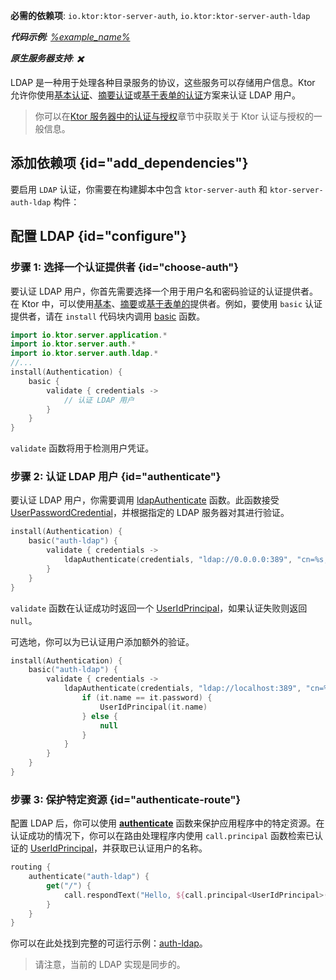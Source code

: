 [//]: # (title: LDAP)

<show-structure for="chapter" depth="2"/>

<tldr>
<p>
<b>必需的依赖项</b>: <code>io.ktor:ktor-server-auth</code>, <code>io.ktor:ktor-server-auth-ldap</code>
</p>
<var name="example_name" value="auth-ldap"/>
<p>
    <b>代码示例</b>:
    <a href="https://github.com/ktorio/ktor-documentation/tree/%ktor_version%/codeSnippets/snippets/%example_name%">
        %example_name%
    </a>
</p>
<p>
    <b><Links href="/ktor/server-native" summary="Ktor 支持 Kotlin/Native，允许你无需额外的运行时或虚拟机即可运行服务器。">原生服务器</Links>支持</b>: ✖️
</p>
</tldr>

LDAP 是一种用于处理各种目录服务的协议，这些服务可以存储用户信息。Ktor 允许你使用[基本认证](server-basic-auth.md)、[摘要认证](server-digest-auth.md)或[基于表单的认证](server-form-based-auth.md)方案来认证 LDAP 用户。

> 你可以在[Ktor 服务器中的认证与授权](server-auth.md)章节中获取关于 Ktor 认证与授权的一般信息。

## 添加依赖项 {id="add_dependencies"}
要启用 `LDAP` 认证，你需要在构建脚本中包含 `ktor-server-auth` 和 `ktor-server-auth-ldap` 构件：

<Tabs group="languages">
    <TabItem title="Gradle (Kotlin)" group-key="kotlin">
        <code-block lang="Kotlin" title="Sample" code="            implementation(&quot;io.ktor:ktor-server-auth:$ktor_version&quot;)&#10;            implementation(&quot;io.ktor:ktor-server-auth-ldap:$ktor_version&quot;)"/>
    </TabItem>
    <TabItem title="Gradle (Groovy)" group-key="groovy">
        <code-block lang="Groovy" title="Sample" code="            implementation &quot;io.ktor:ktor-server-auth:$ktor_version&quot;&#10;            implementation &quot;io.ktor:ktor-server-auth-ldap:$ktor_version&quot;"/>
    </TabItem>
    <TabItem title="Maven" group-key="maven">
        <code-block lang="XML" title="Sample" code="&amp;lt;dependency&amp;gt;&#10;&amp;lt;groupId&amp;gt;io.ktor&amp;lt;/groupId&amp;gt;&#10;&amp;lt;artifactId&amp;gt;ktor-server-auth&amp;lt;/artifactId&amp;gt;&#10;&amp;lt;version&amp;gt;${ktor_version}&amp;lt;/version&amp;gt;&#10;&amp;lt;/dependency&amp;gt;&#10;&amp;lt;dependency&amp;gt;&#10;&amp;lt;groupId&amp;gt;io.ktor&amp;lt;/groupId&amp;gt;&#10;&amp;lt;artifactId&amp;gt;ktor-server-auth-ldap&amp;lt;/artifactId&amp;gt;&#10;&amp;lt;version&amp;gt;${ktor_version}&amp;lt;/version&amp;gt;&#10;&amp;lt;/dependency&amp;gt;"/>
   </TabItem>
</Tabs>

## 配置 LDAP {id="configure"}

### 步骤 1: 选择一个认证提供者 {id="choose-auth"}

要认证 LDAP 用户，你首先需要选择一个用于用户名和密码验证的认证提供者。在 Ktor 中，可以使用[基本](server-basic-auth.md)、[摘要](server-digest-auth.md)或[基于表单的](server-form-based-auth.md)提供者。例如，要使用 `basic` 认证提供者，请在 `install` 代码块内调用 [basic](https://api.ktor.io/ktor-server/ktor-server-plugins/ktor-server-auth/io.ktor.server.auth/basic.html) 函数。

```kotlin
import io.ktor.server.application.*
import io.ktor.server.auth.*
import io.ktor.server.auth.ldap.*
//...
install(Authentication) {
    basic {
        validate { credentials ->
            // 认证 LDAP 用户
        }
    }
}
```

`validate` 函数将用于检测用户凭证。
 

### 步骤 2: 认证 LDAP 用户 {id="authenticate"}

要认证 LDAP 用户，你需要调用 [ldapAuthenticate](https://api.ktor.io/ktor-server/ktor-server-plugins/ktor-server-auth-ldap/io.ktor.server.auth.ldap/ldap-authenticate.html) 函数。此函数接受 [UserPasswordCredential](https://api.ktor.io/ktor-server/ktor-server-plugins/ktor-server-auth/io.ktor.server.auth/-user-password-credential/index.html)，并根据指定的 LDAP 服务器对其进行验证。

```kotlin
install(Authentication) {
    basic("auth-ldap") {
        validate { credentials ->
            ldapAuthenticate(credentials, "ldap://0.0.0.0:389", "cn=%s,dc=ktor,dc=io")
        }
    }
}
```

`validate` 函数在认证成功时返回一个 [UserIdPrincipal](https://api.ktor.io/ktor-server/ktor-server-plugins/ktor-server-auth/io.ktor.server.auth/-user-id-principal/index.html)，如果认证失败则返回 `null`。

可选地，你可以为已认证用户添加额外的验证。

```kotlin
install(Authentication) {
    basic("auth-ldap") {
        validate { credentials ->
            ldapAuthenticate(credentials, "ldap://localhost:389", "cn=%s,dc=ktor,dc=io") {
                if (it.name == it.password) {
                    UserIdPrincipal(it.name)
                } else {
                    null
                }
            }
        }
    }
}
```

### 步骤 3: 保护特定资源 {id="authenticate-route"}

配置 LDAP 后，你可以使用 **[authenticate](server-auth.md#authenticate-route)** 函数来保护应用程序中的特定资源。在认证成功的情况下，你可以在路由处理程序内使用 `call.principal` 函数检索已认证的 [UserIdPrincipal](https://api.ktor.io/ktor-server/ktor-server-plugins/ktor-server-auth/io.ktor.server.auth/-user-id-principal/index.html)，并获取已认证用户的名称。

```kotlin
routing {
    authenticate("auth-ldap") {
        get("/") {
            call.respondText("Hello, ${call.principal<UserIdPrincipal>()?.name}!")
        }
    }
}
```

你可以在此处找到完整的可运行示例：[auth-ldap](https://github.com/ktorio/ktor-documentation/tree/%ktor_version%/codeSnippets/snippets/auth-ldap)。

> 请注意，当前的 LDAP 实现是同步的。